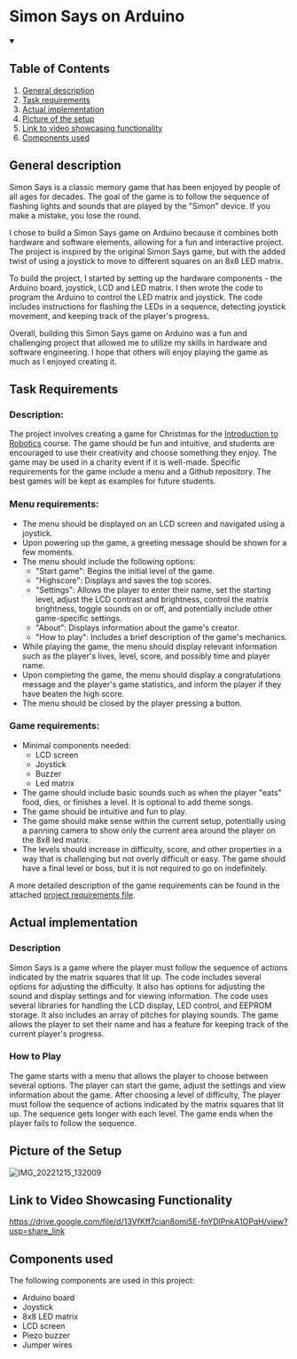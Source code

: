 # Simon Says on Arduino

<details open>
  <summary><h2>Table of Contents</h2></summary>
  <ol>
    <li><a href="#general-description">General description</a></li>
    <li><a href="#task-requirements">Task requirements</a></li>
    <li><a href="#actual-implementation">Actual implementation</a></li>
    <li><a href="#picture-of-the-setup">Picture of the setup</a></li>
    <li><a href="#link-to-video-showcasing-functionality">Link to video showcasing functionality</a></li>
    <li><a href="#components-used">Components used</a></li>
    
  </ol>
</details>

## General description

Simon Says is a classic memory game that has been enjoyed by people of all ages for decades. The goal of the game is to follow the sequence of flashing lights and sounds that are played by the "Simon" device. If you make a mistake, you lose the round.

I chose to build a Simon Says game on Arduino because it combines both hardware and software elements, allowing for a fun and interactive project. The project is inspired by the original Simon Says game, but with the added twist of using a joystick to move to different squares on an 8x8 LED matrix.

To build the project, I started by setting up the hardware components - the Arduino board, joystick, LCD and LED matrix. I then wrote the code to program the Arduino to control the LED matrix and joystick. The code includes instructions for flashing the LEDs in a sequence, detecting joystick movement, and keeping track of the player's progress.

Overall, building this Simon Says game on Arduino was a fun and challenging project that allowed me to utilize my skills in hardware and software engineering. I hope that others will enjoy playing the game as much as I enjoyed creating it.

## Task Requirements

### Description:

The project involves creating a game for Christmas for the [Introduction to Robotics](https://github.com/nomoney34/IntroductionToRobotics) course. The game should be fun and intuitive, and students are encouraged to use their creativity and choose something they enjoy. The game may be used in a charity event if it is well-made. Specific requirements for the game include a menu and a Github repository. The best games will be kept as examples for future students.

### Menu requirements:

- The menu should be displayed on an LCD screen and navigated using a joystick.
- Upon powering up the game, a greeting message should be shown for a few moments.
- The menu should include the following options:
  - "Start game": Begins the initial level of the game.
  - "Highscore": Displays and saves the top scores.
  - "Settings": Allows the player to enter their name, set the starting level, adjust the LCD contrast and brightness, control the matrix brightness, toggle sounds on or off, and potentially include other game-specific settings.
  - "About": Displays information about the game's creator.
  - "How to play": Includes a brief description of the game's mechanics.
- While playing the game, the menu should display relevant information such as the player's lives, level, score, and possibly time and player name.
- Upon completing the game, the menu should display a congratulations message and the player's game statistics, and inform the player if they have beaten the high score.
- The menu should be closed by the player pressing a button.

### Game requirements:

- Minimal components needed:
  - LCD screen
  - Joystick
  - Buzzer
  - Led matrix
- The game should include basic sounds such as when the player "eats" food, dies, or finishes a level. It is optional to add theme songs.
- The game should be intuitive and fun to play.
- The game should make sense within the current setup, potentially using a panning camera to show only the current area around the player on the 8x8 led matrix.
- The levels should increase in difficulty, score, and other properties in a way that is challenging but not overly difficult or easy. The game should have a final level or boss, but it is not required to go on indefinitely.

A more detailed description of the game requirements can be found in the attached [project requirements file](https://drive.google.com/file/d/1v1-aaNBcvJ3BvPBYY3wbeE-fa4UjDJax/view?usp=share_link).

## Actual implementation

### Description

Simon Says is a game where the player must follow the sequence of actions indicated by the matrix squares that lit up. The code includes several options for adjusting the difficulty. It also has options for adjusting the sound and display settings and for viewing information. The code uses several libraries for handling the LCD display, LED control, and EEPROM storage. It also includes an array of pitches for playing sounds. The game allows the player to set their name and has a feature for keeping track of the current player's progress.

### How to Play

The game starts with a menu that allows the player to choose between several options. The player can start the game, adjust the settings and view information about the game. After choosing a level of difficulty, The player must follow the sequence of actions indicated by the matrix squares that lit up. The sequence gets longer with each level. The game ends when the player fails to follow the sequence.

## Picture of the Setup

![IMG_20221215_132009](https://user-images.githubusercontent.com/79592589/207849512-98738a6c-ac01-485a-a1ad-12041e7ec647.jpg)

## Link to Video Showcasing Functionality

https://drive.google.com/file/d/13VfKff7cian8omi5E-fnYDlPnkA1OPqH/view?usp=share_link

## Components used

The following components are used in this project:

- Arduino board
- Joystick
- 8x8 LED matrix
- LCD screen
- Piezo buzzer
- Jumper wires


